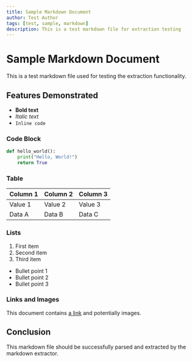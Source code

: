 ```yaml
---
title: Sample Markdown Document
author: Test Author
tags: [test, sample, markdown]
description: This is a test markdown file for extraction testing
---
```


# Sample Markdown Document

This is a test markdown file used for testing the extraction functionality.

## Features Demonstrated

- **Bold text**
- *Italic text*
- `Inline code`

### Code Block

```python
def hello_world():
    print("Hello, World!")
    return True
```

### Table

| Column 1 | Column 2 | Column 3 |
|----------|----------|----------|
| Value 1  | Value 2  | Value 3  |
| Data A   | Data B   | Data C   |

### Lists

1. First item
2. Second item
3. Third item

- Bullet point 1
- Bullet point 2
- Bullet point 3

### Links and Images

This document contains [a link](https://example.com) and potentially images.

## Conclusion

This markdown file should be successfully parsed and extracted by the markdown extractor.